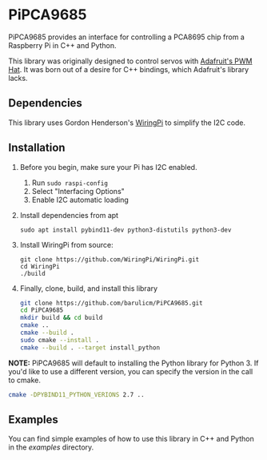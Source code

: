 # PiPCA9685

PiPCA9685 provides an interface for controlling a PCA8695 chip from a Raspberry Pi in C++ and Python.

This library was originally designed to control servos with [Adafruit's PWM Hat](https://www.adafruit.com/product/2327). It was born out of a desire for C++ bindings, which Adafruit's library lacks.

## Dependencies

This library uses Gordon Henderson's [WiringPi](http://wiringpi.com/) to simplify the I2C code.

## Installation

1. Before you begin, make sure your Pi has I2C enabled.

   1. Run `sudo raspi-config`
   2. Select "Interfacing Options"
   3. Enable I2C automatic loading

1. Install dependencies from apt

   ```
   sudo apt install pybind11-dev python3-distutils python3-dev
   ```
   
1. Install WiringPi from source:

   ```
   git clone https://github.com/WiringPi/WiringPi.git
   cd WiringPi
   ./build
   ```

1. Finally, clone, build, and install this library

   ```bash
   git clone https://github.com/barulicm/PiPCA9685.git
   cd PiPCA9685
   mkdir build && cd build
   cmake ..
   cmake --build .
   sudo cmake --install .
   cmake --build . --target install_python
   ```

**NOTE:** PiPCA9685 will default to installing the Python library for Python 3. If you'd like to use a different version, you can specify the version in the call to cmake.

```bash
cmake -DPYBIND11_PYTHON_VERIONS 2.7 ..
```

## Examples

You can find simple examples of how to use this library in C++ and Python in the _examples_ directory.
